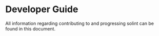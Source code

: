 # Developer Guide

All information regarding contributing to and progressing solint can be found in this document.

